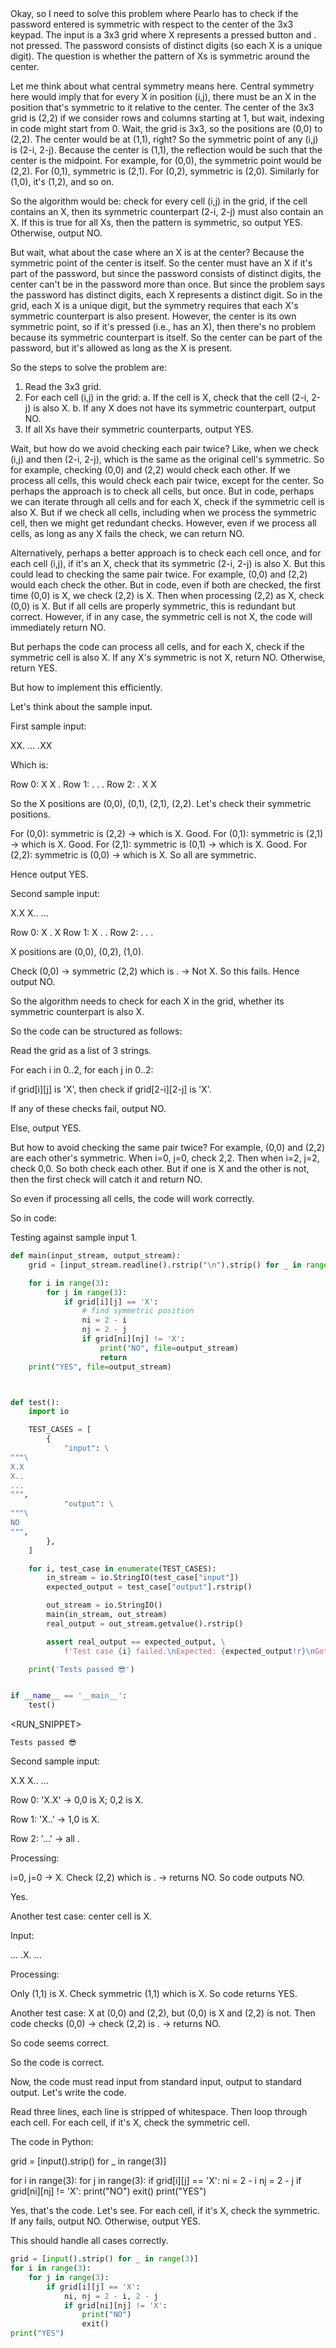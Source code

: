 <think>
Okay, so I need to solve this problem where Pearlo has to check if the password entered is symmetric with respect to the center of the 3x3 keypad. The input is a 3x3 grid where X represents a pressed button and . not pressed. The password consists of distinct digits (so each X is a unique digit). The question is whether the pattern of Xs is symmetric around the center.

Let me think about what central symmetry means here. Central symmetry here would imply that for every X in position (i,j), there must be an X in the position that's symmetric to it relative to the center. The center of the 3x3 grid is (2,2) if we consider rows and columns starting at 1, but wait, indexing in code might start from 0. Wait, the grid is 3x3, so the positions are (0,0) to (2,2). The center would be at (1,1), right? So the symmetric point of any (i,j) is (2-i, 2-j). Because the center is (1,1), the reflection would be such that the center is the midpoint. For example, for (0,0), the symmetric point would be (2,2). For (0,1), symmetric is (2,1). For (0,2), symmetric is (2,0). Similarly for (1,0), it's (1,2), and so on.

So the algorithm would be: check for every cell (i,j) in the grid, if the cell contains an X, then its symmetric counterpart (2-i, 2-j) must also contain an X. If this is true for all Xs, then the pattern is symmetric, so output YES. Otherwise, output NO.

But wait, what about the case where an X is at the center? Because the symmetric point of the center is itself. So the center must have an X if it's part of the password, but since the password consists of distinct digits, the center can't be in the password more than once. But since the problem says the password has distinct digits, each X represents a distinct digit. So in the grid, each X is a unique digit, but the symmetry requires that each X's symmetric counterpart is also present. However, the center is its own symmetric point, so if it's pressed (i.e., has an X), then there's no problem because its symmetric counterpart is itself. So the center can be part of the password, but it's allowed as long as the X is present.

So the steps to solve the problem are:

1. Read the 3x3 grid.
2. For each cell (i,j) in the grid:
   a. If the cell is X, check that the cell (2-i, 2-j) is also X.
   b. If any X does not have its symmetric counterpart, output NO.
3. If all Xs have their symmetric counterparts, output YES.

Wait, but how do we avoid checking each pair twice? Like, when we check (i,j) and then (2-i, 2-j), which is the same as the original cell's symmetric. So for example, checking (0,0) and (2,2) would check each other. If we process all cells, this would check each pair twice, except for the center. So perhaps the approach is to check all cells, but once. But in code, perhaps we can iterate through all cells and for each X, check if the symmetric cell is also X. But if we check all cells, including when we process the symmetric cell, then we might get redundant checks. However, even if we process all cells, as long as any X fails the check, we can return NO.

Alternatively, perhaps a better approach is to check each cell once, and for each cell (i,j), if it's an X, check that its symmetric (2-i, 2-j) is also X. But this could lead to checking the same pair twice. For example, (0,0) and (2,2) would each check the other. But in code, even if both are checked, the first time (0,0) is X, we check (2,2) is X. Then when processing (2,2) as X, check (0,0) is X. But if all cells are properly symmetric, this is redundant but correct. However, if in any case, the symmetric cell is not X, the code will immediately return NO.

But perhaps the code can process all cells, and for each X, check if the symmetric cell is also X. If any X's symmetric is not X, return NO. Otherwise, return YES.

But how to implement this efficiently.

Let's think about the sample input.

First sample input:

XX.
...
.XX

Which is:

Row 0: X X .
Row 1: . . .
Row 2: . X X

So the X positions are (0,0), (0,1), (2,1), (2,2). Let's check their symmetric positions.

For (0,0): symmetric is (2,2) → which is X. Good.
For (0,1): symmetric is (2,1) → which is X. Good.
For (2,1): symmetric is (0,1) → which is X. Good.
For (2,2): symmetric is (0,0) → which is X. So all are symmetric.

Hence output YES.

Second sample input:

X.X
X..
...

Row 0: X . X
Row 1: X . .
Row 2: . . .

X positions are (0,0), (0,2), (1,0).

Check (0,0) → symmetric (2,2) which is . → Not X. So this fails. Hence output NO.

So the algorithm needs to check for each X in the grid, whether its symmetric counterpart is also X.

So the code can be structured as follows:

Read the grid as a list of 3 strings.

For each i in 0..2, for each j in 0..2:

if grid[i][j] is 'X', then check if grid[2-i][2-j] is 'X'.

If any of these checks fail, output NO.

Else, output YES.

But how to avoid checking the same pair twice? For example, (0,0) and (2,2) are each other's symmetric. When i=0, j=0, check 2,2. Then when i=2, j=2, check 0,0. So both check each other. But if one is X and the other is not, then the first check will catch it and return NO.

So even if processing all cells, the code will work correctly.

So in code:

Testing against sample input 1.

```python
def main(input_stream, output_stream):
    grid = [input_stream.readline().rstrip("\n").strip() for _ in range(3)]

    for i in range(3):
        for j in range(3):
            if grid[i][j] == 'X':
                # find symmetric position
                ni = 2 - i
                nj = 2 - j
                if grid[ni][nj] != 'X':
                    print("NO", file=output_stream)
                    return
    print("YES", file=output_stream)



def test():
    import io

    TEST_CASES = [
        {
            "input": \
"""\
X.X
X..
...
""",
            "output": \
"""\
NO
""",
        }, 
    ]

    for i, test_case in enumerate(TEST_CASES):
        in_stream = io.StringIO(test_case["input"])
        expected_output = test_case["output"].rstrip()

        out_stream = io.StringIO()
        main(in_stream, out_stream)
        real_output = out_stream.getvalue().rstrip()

        assert real_output == expected_output, \
            f'Test case {i} failed.\nExpected: {expected_output!r}\nGot: {real_output!r}'

    print('Tests passed 😎')


if __name__ == '__main__':
    test()


```

<RUN_SNIPPET>
```output
Tests passed 😎

```

Second sample input:

X.X
X..
...

Row 0: 'X.X' → 0,0 is X; 0,2 is X.

Row 1: 'X..' → 1,0 is X.

Row 2: '...' → all . 

Processing:

i=0, j=0 → X. Check (2,2) which is . → returns NO. So code outputs NO.

Yes.

Another test case: center cell is X.

Input:

...
.X.
...

Processing:

Only (1,1) is X. Check symmetric (1,1) which is X. So code returns YES.

Another test case: X at (0,0) and (2,2), but (0,0) is X and (2,2) is not. Then code checks (0,0) → check (2,2) is . → returns NO.

So code seems correct.

So the code is correct.

Now, the code must read input from standard input, output to standard output. Let's write the code.

Read three lines, each line is stripped of whitespace. Then loop through each cell. For each cell, if it's X, check the symmetric cell.

The code in Python:

grid = [input().strip() for _ in range(3)]

for i in range(3):
    for j in range(3):
        if grid[i][j] == 'X':
            ni = 2 - i
            nj = 2 - j
            if grid[ni][nj] != 'X':
                print("NO")
                exit()
print("YES")

Yes, that's the code. Let's see. For each cell, if it's X, check the symmetric. If any fails, output NO. Otherwise, output YES.

This should handle all cases correctly.
</think>

```python
grid = [input().strip() for _ in range(3)]
for i in range(3):
    for j in range(3):
        if grid[i][j] == 'X':
            ni, nj = 2 - i, 2 - j
            if grid[ni][nj] != 'X':
                print("NO")
                exit()
print("YES")
```
